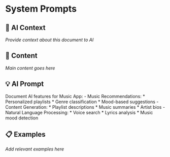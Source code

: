 # System Prompts

## 🤖 AI Context

_Provide context about this document to AI_

## 📝 Content

_Main content goes here_

## 💡 AI Prompt

Document AI features for Music App:
        - Music Recommendations:
          * Personalized playlists
          * Genre classification
          * Mood-based suggestions
        - Content Generation:
          * Playlist descriptions
          * Music summaries
          * Artist bios
        - Natural Language Processing:
          * Voice search
          * Lyrics analysis
          * Music mood detection

## 📋 Examples

_Add relevant examples here_


